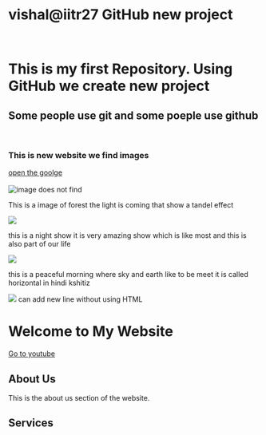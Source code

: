 # vishal@iitr27 GitHub new project
<Br>
<h1>This is my first Repository.
Using GitHub we create new project </h1>
<h2>Some people use git and some poeple use github
</h2>
<Br>
<h3>This is new website we find images </h3>
<a href="https://www.google.com/">open the goolge</a><Br>
<Br>
 <img src="https://picsum.photos/200" alt="image does not find"> 
 <p>This is a image of forest the light is coming that show a tandel effect </p>
<img src="https://source.unsplash.com/random/200x200?sig=1" />
<p>this is a night show it is very amazing show which is like most and this is also part of our life </p>
<img src="https://source.unsplash.com/random/200x200?sig=2" />
<p>this is a peaceful morning where sky and earth like to be meet it is called horizontal in hindi kshitiz </p>
<img src="https://source.unsplash.com/random/200x200?sig=3" />
can add new line without using HTML 
<h1>Welcome to My Website</h1>
<a href="https://www.youtube.com/">Go to youtube</a>
<h2>About Us</h2>
            <p>This is the about us section of the website.</p>
<h2>Services</h2>
   
